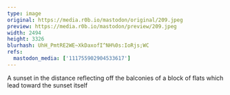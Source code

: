 ```yaml
---
type: image
original: https://media.r0b.io/mastodon/original/209.jpeg
preview: https://media.r0b.io/mastodon/preview/209.jpeg
width: 2494
height: 3326
blurhash: UhH_PmtRE2WE~XkDaxofI^NH%0s:IoRjs;WC
refs:
  mastodon_media: ['111755902904533617']
---
```


A sunset in the distance reflecting off the balconies of a block of flats which lead toward the sunset itself 
